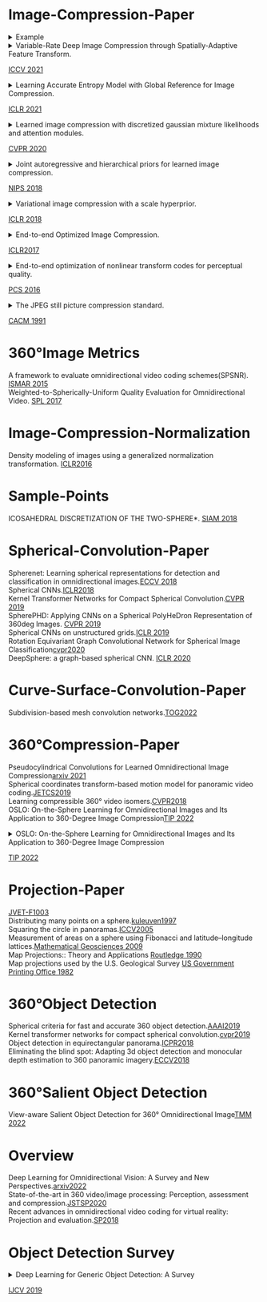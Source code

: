 # Image-Compression-Paper

<details>
<summary>
Example
</summary>
## Motivation
## Contribution
</details>

<details>
<summary>Variable-Rate Deep Image Compression through Spatially-Adaptive Feature Transform.</summary>
## Motivation
## Contribution
</details>

[ICCV 2021](https://openaccess.thecvf.com/content/ICCV2021/papers/Song_Variable-Rate_Deep_Image_Compression_Through_Spatially-Adaptive_Feature_Transform_ICCV_2021_paper.pdf)



<details>
<summary>
Learning Accurate Entropy Model with Global Reference for Image Compression. 
</summary>
## Motivation
## Contribution
</details>

[ICLR 2021](https://arxiv.org/pdf/2010.08321.pdf)  



<details>
<summary>
Learned image compression with discretized gaussian mixture likelihoods and attention modules. 
</summary>
## Motivation
## Contribution
</details>

[CVPR 2020](https://openaccess.thecvf.com/content_CVPR_2020/papers/Cheng_Learned_Image_Compression_With_Discretized_Gaussian_Mixture_Likelihoods_and_Attention_CVPR_2020_paper.pdf)  



<details>
<summary>
Joint autoregressive and hierarchical priors for learned image compression. 
</summary>
## Motivation
## Contribution
</details>

[NIPS 2018](https://arxiv.org/pdf/1809.02736.pdf)  



<details>
<summary>
Variational image compression with a scale hyperprior.
</summary>

## Motivation
1. 

## Contribution

</details>

[ICLR 2018](https://arxiv.org/pdf/1802.01436.pdf)


<details>
<summary>
End-to-end Optimized Image Compression. 
</summary>
## Motivation
## Contribution
</details>

[ICLR2017](https://arxiv.org/pdf/1611.01704.pdf)  



<details>
<summary>
End-to-end optimization of nonlinear transform codes for perceptual quality. 
</summary>
## Motivation
## Contribution
</details>

[PCS 2016](https://ieeexplore.ieee.org/stamp/stamp.jsp?tp=&arnumber=7906310)  



<details>
<summary>
The JPEG still picture compression standard. 
</summary>
## Motivation
## Contribution
</details>

[CACM 1991](https://dl.acm.org/doi/pdf/10.1145/103085.103089)  




# 360&deg;Image Metrics
A framework to evaluate omnidirectional video coding schemes(SPSNR). [ISMAR 2015](https://ieeexplore.ieee.org/abstract/document/7328056)  
Weighted-to-Spherically-Uniform Quality Evaluation for Omnidirectional Video. [SPL 2017](https://ieeexplore.ieee.org/abstract/document/7961186)  


# Image-Compression-Normalization
Density modeling of images using a generalized normalization transformation. [ICLR2016](https://arxiv.org/pdf/1511.06281)  


# Sample-Points
ICOSAHEDRAL DISCRETIZATION OF THE TWO-SPHERE*. [SIAM 2018](https://epubs.siam.org/doi/pdf/10.1137/0722066)  



# Spherical-Convolution-Paper
Spherenet: Learning spherical representations for detection and classification in omnidirectional images.[ECCV 2018](https://openaccess.thecvf.com/content_ECCV_2018/papers/Benjamin_Coors_SphereNet_Learning_Spherical_ECCV_2018_paper.pdf)  
Spherical CNNs.[ICLR2018](https://arxiv.org/pdf/1801.10130.pdf)  
Kernel Transformer Networks for Compact Spherical Convolution.[CVPR 2019](https://openaccess.thecvf.com/content_CVPR_2019/papers/Su_Kernel_Transformer_Networks_for_Compact_Spherical_Convolution_CVPR_2019_paper.pdf)  
SpherePHD: Applying CNNs on a Spherical PolyHeDron Representation of 360deg Images. [CVPR 2019](https://openaccess.thecvf.com/content_CVPR_2019/papers/Lee_SpherePHD_Applying_CNNs_on_a_Spherical_PolyHeDron_Representation_of_360deg_CVPR_2019_paper.pdf)  
Spherical CNNs on unstructured grids.[ICLR 2019](https://arxiv.org/pdf/1901.02039.pdf)  
Rotation Equivariant Graph Convolutional Network for Spherical Image Classification[cvpr2020](https://openaccess.thecvf.com/content_CVPR_2020/papers/Yang_Rotation_Equivariant_Graph_Convolutional_Network_for_Spherical_Image_Classification_CVPR_2020_paper.pdf)  
DeepSphere: a graph-based spherical CNN. [ICLR 2020](https://arxiv.org/pdf/2012.15000)  




# Curve-Surface-Convolution-Paper
Subdivision-based mesh convolution networks.[TOG2022](https://dl.acm.org/doi/pdf/10.1145/3506694)






# 360&deg;Compression-Paper
Pseudocylindrical Convolutions for Learned Omnidirectional Image Compression[arxiv 2021](https://arxiv.org/pdf/2112.13227.pdf)  
Spherical coordinates transform-based motion model for panoramic video coding.[JETCS2019](https://ieeexplore.ieee.org/stamp/stamp.jsp?tp=&arnumber=8629996)  
Learning compressible 360° video isomers.[CVPR2018](https://openaccess.thecvf.com/content_cvpr_2018/papers/Su_Learning_Compressible_360deg_CVPR_2018_paper.pdf)  
OSLO: On-the-Sphere Learning for Omnidirectional Images and Its Application to 360-Degree Image Compression[TIP 2022](https://ieeexplore.ieee.org/abstract/document/9875033)




<details>
<summary>
OSLO: On-the-Sphere Learning for Omnidirectional Images and Its Application to 360-Degree Image Compression
</summary>

## Motivation:
    Existing spherical CNN didn't contain all these three properities:  
    1. rotation equivariance  
    2. expressive filter  
    3. computational efficiency 

## Contribution:
    1. They proposed a new convolution operation on the sphere based on the HEALPix uniform sampling.  
    2. They adapt existing standard CNN techniques(stride, iterative aggregation and pixel shuffling) to the spherical domain.  
    3. Apply the new framework to the task of omnidirectional image compression.  
</details>

[TIP 2022](https://ieeexplore.ieee.org/abstract/document/9875033)



# Projection-Paper
[JVET-F1003](https://www.researchgate.net/publication/326381357_JVET-F1003_Algorithm_descriptions_of_projection_format_conversion_and_video_quality_metrics_in_360Lib)  
Distributing many points on a sphere.[kuleuven1997](https://perswww.kuleuven.be/~u0017946/publications/Papers97/art97a-Saff-Kuijlaars-MI/Saff-Kuijlaars-MathIntel97.pdf)  
Squaring the circle in panoramas.[ICCV2005](https://ieeexplore.ieee.org/stamp/stamp.jsp?tp=&arnumber=1544869)  
Measurement of areas on a sphere using Fibonacci and latitude–longitude lattices.[Mathematical Geosciences 2009](https://link.springer.com/content/pdf/10.1007/s11004-009-9257-x.pdf)  
Map Projections:: Theory and Applications [Routledge 1990](https://www.taylorfrancis.com/books/mono/10.1201/9780203748121/map-projections-ii-pearson)  
Map projections used by the U.S. Geological Survey [US Government Printing Office 1982](https://pubs.usgs.gov/bul/1532/report.pdf)






# 360&deg;Object Detection
Spherical criteria for fast and accurate 360 object detection.[AAAI2019](https://ojs.aaai.org/index.php/AAAI/article/view/6995)  
Kernel transformer networks for compact spherical convolution.[cvpr2019](https://openaccess.thecvf.com/content_CVPR_2019/papers/Su_Kernel_Transformer_Networks_for_Compact_Spherical_Convolution_CVPR_2019_paper.pdf)  
Object detection in equirectangular panorama.[ICPR2018](https://arxiv.org/pdf/1805.08009.pdf)  
Eliminating the blind spot: Adapting 3d object detection and monocular depth estimation to 360 panoramic imagery.[ECCV2018](https://arxiv.org/pdf/1808.06253v1.pdf)





# 360&deg;Salient Object Detection
View-aware Salient Object Detection for 360° Omnidirectional Image[TMM 2022](https://arxiv.org/pdf/2209.13222)





# Overview
Deep Learning for Omnidirectional Vision: A Survey and New Perspectives.[arxiv2022](https://arxiv.org/pdf/2205.10468.pdf)  
State-of-the-art in 360 video/image processing: Perception, assessment and compression.[JSTSP2020](https://ieeexplore.ieee.org/stamp/stamp.jsp?tp=&arnumber=8960364)  
Recent advances in omnidirectional video coding for virtual reality: Projection and evaluation.[SP2018](https://reader.elsevier.com/reader/sd/pii/S0165168418300057?token=91255BF9EFC05C00E5DBA290E37F10CE94943DC5DB754B4B74BE1E7658A9C062AD8F74E85C089DA3B7F81A4C81E655C5&originRegion=us-east-1&originCreation=20220927212654)




# Object Detection Survey

<details>
<summary>
Deep Learning for Generic Object Detection: A Survey
</summary>

## Motivation
   1. Although tremendous progress has been achieved during past 5 years, but they didn't find comprehensive surveys of Object Detection.

## Contribution

## Definition of Object Detection 
Given an image, determine whether or not there are instances of 

</details>

[IJCV 2019](https://link.springer.com/article/10.1007/s11263-019-01247-4)